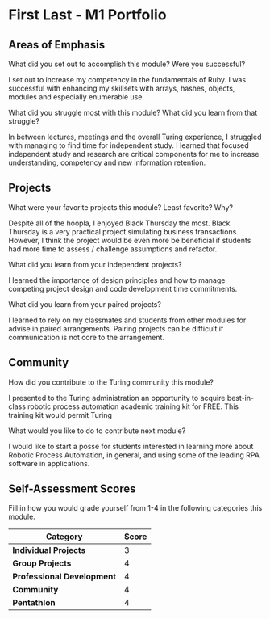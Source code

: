 # First Last - M1 Portfolio

## Areas of Emphasis

What did you set out to accomplish this module? Were you successful?

I set out to increase my competency in the fundamentals of Ruby.  I was successful with enhancing my skillsets with arrays, hashes, objects, modules and especially enumerable use.

What did you struggle most with this module? What did you learn from that struggle?

In between lectures, meetings and the overall Turing experience, I struggled with managing to find time for independent study.  I learned that focused independent study and research are critical components for me to increase understanding, competency and new information retention.   

## Projects

What were your favorite projects this module? Least favorite? Why?

Despite all of the hoopla, I enjoyed Black Thursday the most. Black Thursday is a very practical project simulating business transactions. However, I think the project would be even more be beneficial if students had more time to assess / challenge assumptions and refactor.  

What did you learn from your independent projects?

I learned the importance of design principles and how to manage competing project design and code development time commitments.  

What did you learn from your paired projects?

I learned to rely on my classmates and students from other modules for advise in paired arrangements.  Pairing projects can be difficult if communication is not core to the arrangement.  

## Community

How did you contribute to the Turing community this module?

I presented to the Turing administration an opportunity to acquire best-in-class robotic process automation academic training kit for FREE.  This training kit would permit Turing

What would you like to do to contribute next module?

I would like to start a posse for students interested in learning more about Robotic Process Automation, in general, and using some of the leading RPA software in applications.  

## Self-Assessment Scores

Fill in how you would grade yourself from 1-4 in the following categories this module.

| Category                     | Score |
| -----------------------------| ----- |
| **Individual Projects**      |   3   |
| **Group Projects**           |   4   |
| **Professional Development** |   4   |
| **Community**                |   4   |
| **Pentathlon**               |   4   |
